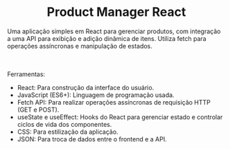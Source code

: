 <div align="center">
<h1> Product Manager React </h1>
</div>
Uma aplicação simples em React para gerenciar produtos, com integração a uma API para exibição e adição dinâmica de itens. Utiliza fetch para operações assíncronas e manipulação de estados.

<br></br>
Ferramentas: 
- React: Para construção da interface do usuário.
- JavaScript (ES6+): Linguagem de programação usada.
- Fetch API: Para realizar operações assíncronas de requisição HTTP (GET e POST).
- useState e useEffect: Hooks do React para gerenciar estado e controlar ciclos de vida dos componentes.
- CSS: Para estilização da aplicação.
- JSON: Para troca de dados entre o frontend e a API.
